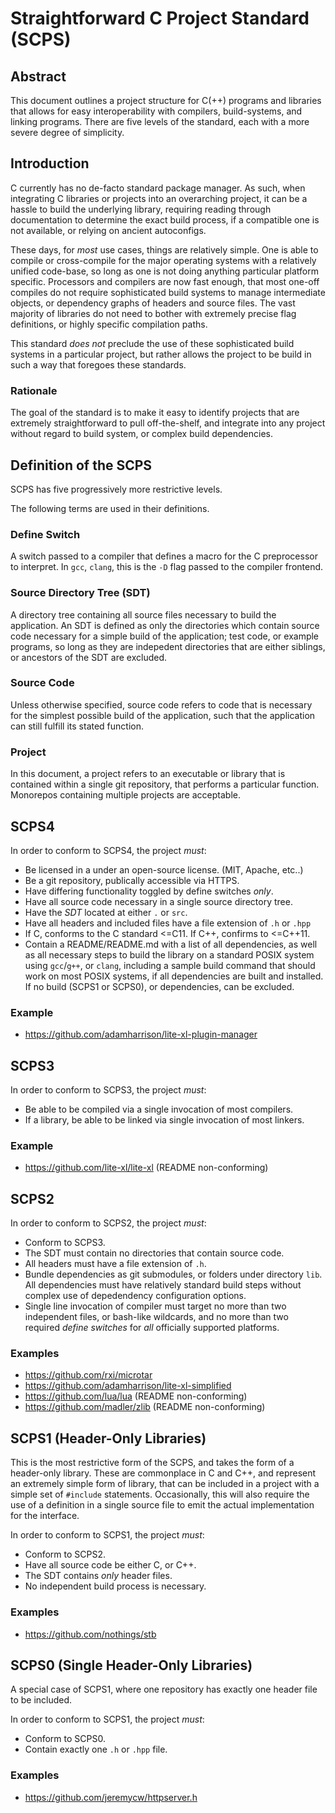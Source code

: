 # Straightforward C Project Standard (SCPS)

## Abstract

This document outlines a project structure for C(++) programs and libraries
that allows for easy interoperability with compilers, build-systems, 
and linking programs. There are five levels of the standard, each 
with a more severe degree of simplicity.

## Introduction

C currently has no de-facto standard package manager. As such, when 
integrating C libraries or projects into an overarching project, it
can be a hassle to build the underlying library, requiring reading
through documentation to determine the exact build process, if a
compatible one is not available, or relying on ancient autoconfigs.

These days, for *most* use cases, things are relatively simple. One
is able to compile or cross-compile for the major operating systems
with a relatively unified code-base, so long as one is not doing
anything particular platform specific. Processors and compilers
are now fast enough, that most one-off compiles do not require
sophisticated build systems to manage intermediate objects, or
dependency graphs of headers and source files. The vast majority
of libraries do not need to bother with extremely precise flag
definitions, or highly specific compilation paths.

This standard *does not* preclude the use of these sophisticated
build systems in a particular project, but rather allows the project
to be build in such a way that foregoes these standards.

### Rationale

The goal of the standard is to make it easy to identify projects
that are extremely straightforward to pull off-the-shelf, and integrate
into any project without regard to build system, or complex build
dependencies.

## Definition of the SCPS

SCPS has five progressively more restrictive levels. 

The following terms are used in their definitions.

### Define Switch

A switch passed to a compiler that defines a macro for the C preprocessor
to interpret. In `gcc`, `clang`, this is the `-D` flag passed to the 
compiler frontend.

### Source Directory Tree (SDT)

A directory tree containing all source files necessary to build the
application. An SDT is defined as only the directories which contain
source code necessary for a simple build of the application; test
code, or example programs, so long as they are indepedent directories
that are either siblings, or ancestors of the SDT are excluded.

### Source Code

Unless otherwise specified, source code refers to code that is necessary
for the simplest possible build of the application, such that the
application can still fulfill its stated function.

### Project

In this document, a project refers to an executable or library
that is contained within a single git repository, that performs
a particular function. Monorepos containing multiple projects
are acceptable.

## SCPS4

In order to conform to SCPS4, the project *must*:

* Be licensed in a under an open-source license. (MIT, Apache, etc..)
* Be a git repository, publically accessible via HTTPS.
* Have differing functionality toggled by define switches *only*.
* Have all source code necessary in a single source directory tree.
* Have the *SDT* located at either `.` or `src`.
* Have all headers and included files have a file extension of `.h` or `.hpp`
* If C, conforms to the C standard <=C11. If C++, confirms to <=C++11.
* Contain a README/README.md with a list of all dependencies, as well
as all necessary steps to build the library on a standard POSIX system 
using `gcc`/`g++`, or `clang`, including a sample build command that 
should work on most POSIX systems, if all dependencies are built and
installed. If no build (SCPS1 or SCPS0), or dependencies, can be 
excluded.

### Example

* https://github.com/adamharrison/lite-xl-plugin-manager

## SCPS3

In order to conform to SCPS3, the project *must*:

* Be able to be compiled via a single invocation of most compilers.
* If a library, be able to be linked via single invocation of most linkers.

### Example

* https://github.com/lite-xl/lite-xl (README non-conforming)

## SCPS2

In order to conform to SCPS2, the project *must*:

* Conform to SCPS3.
* The SDT must contain no directories that contain source code.
* All headers must have a file extension of `.h`.
* Bundle dependencies as git submodules, or folders under directory `lib`.
All dependencies must have relatively standard build steps without complex 
use of depedendency configuration options.
* Single line invocation of compiler must target no more than two 
independent files, or bash-like wildcards, and no more than two required
*define switches* for *all* officially supported platforms.

### Examples

* https://github.com/rxi/microtar
* https://github.com/adamharrison/lite-xl-simplified 
* https://github.com/lua/lua (README non-conforming)
* https://github.com/madler/zlib (README non-conforming)

## SCPS1 (Header-Only Libraries)

This is the most restrictive form of the SCPS, and takes the form
of a header-only library. These are commonplace in C and C++, and
represent an extremely simple form of library, that can be included
in a project with a simple set of `#include` statements. Occasionally,
this will also require the use of a definition in a single source file
to emit the actual implementation for the interface.

In order to conform to SCPS1, the project *must*:

* Conform to SCPS2.
* Have all source code be either C, or C++.
* The SDT contains *only* header files.
* No independent build process is necessary.

### Examples

* https://github.com/nothings/stb

## SCPS0 (Single Header-Only Libraries)

A special case of SCPS1, where one repository has exactly
one header file to be included.

In order to conform to SCPS1, the project *must*:

* Conform to SCPS0.
* Contain exactly one `.h` or `.hpp` file.

### Examples

* https://github.com/jeremycw/httpserver.h

